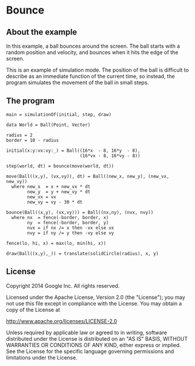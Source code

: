 Bounce
======

About the example
-----------------

In this example, a ball bounces around the screen.  The ball starts with
a random position and velocity, and bounces when it hits the edge of the
screen.

This is an example of simulation mode.  The position of the ball is
difficult to describe as an immediate function of the current time, so
instead, the program simulates the movement of the ball in small steps.

The program
-----------

    main = simulationOf(initial, step, draw)

    data World = Ball(Point, Vector)

    radius = 2
    border = 10 - radius

    initial(x:y:vx:vy:_) = Ball((16*x  - 8, 16*y  - 8),
                                (16*vx - 8, 16*vy - 8))

    step(world, dt) = bounce(move(world, dt))

    move(Ball((x,y), (vx,vy)), dt) = Ball((new_x, new_y), (new_vx, new_vy))
      where new_x  = x + new_vx * dt
            new_y  = y + new_vy * dt
            new_vx = vx
            new_vy = vy - 30 * dt

    bounce(Ball((x,y), (vx,vy))) = Ball((nx,ny), (nvx, nvy))
      where nx  = fence(-border, border, x)
            ny  = fence(-border, border, y)
            nvx = if nx /= x then -vx else vx
            nvy = if ny /= y then -vy else vy

    fence(lo, hi, x) = max(lo, min(hi, x))

    draw(Ball((x,y),_)) = translate(solidCircle(radius), x, y)

License
-------

Copyright 2014 Google Inc. All rights reserved.

Licensed under the Apache License, Version 2.0 (the "License");
you may not use this file except in compliance with the License.
You may obtain a copy of the License at

  http://www.apache.org/licenses/LICENSE-2.0

Unless required by applicable law or agreed to in writing, software
distributed under the License is distributed on an "AS IS" BASIS,
WITHOUT WARRANTIES OR CONDITIONS OF ANY KIND, either express or implied.
See the License for the specific language governing permissions and
limitations under the License.

